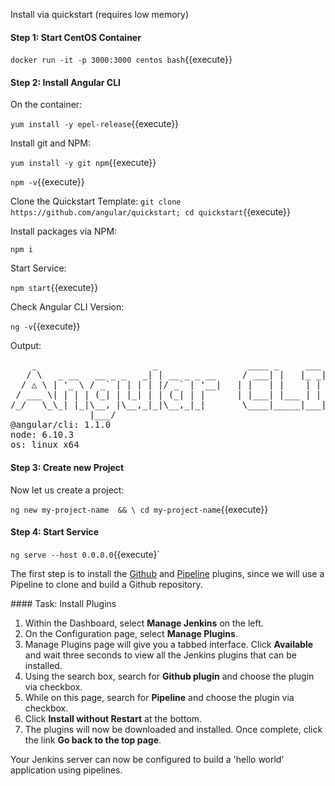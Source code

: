 Install via quickstart (requires low memory)

#### Step 1: Start CentOS Container

`docker run -it -p 3000:3000 centos bash`{{execute}}

#### Step 2: Install Angular CLI

On the container:

`yum install -y epel-release`{{execute}}

Install git and NPM:

`yum install -y git npm`{{execute}}

`npm -v`{{execute}}

Clone the Quickstart Template:
`git clone https://github.com/angular/quickstart; cd quickstart`{{execute}}

Install packages via NPM:

`npm i`

Start Service:

`npm start`{{execute}}

Check Angular CLI Version:

`ng -v`{{execute}}

Output:
<pre>    _                      _                 ____ _     ___
   / \   _ __   __ _ _   _| | __ _ _ __     / ___| |   |_ _|
  / △ \ | '_ \ / _` | | | | |/ _` | '__|   | |   | |    | |
 / ___ \| | | | (_| | |_| | | (_| | |      | |___| |___ | |
/_/   \_\_| |_|\__, |\__,_|_|\__,_|_|       \____|_____|___|
               |___/
@angular/cli: 1.1.0
node: 6.10.3
os: linux x64
</pre>

#### Step 3: Create new Project

Now let us create a project:

`ng new my-project-name  && \
cd my-project-name`{{execute}}

#### Step 4: Start Service

`ng serve --host 0.0.0.0`{{execute}`



The first step is to install the [Github](https://wiki.jenkins-ci.org/display/JENKINS/GitHub+Plugin) and [Pipeline](https://wiki.jenkins-ci.org/display/JENKINS/Pipeline+Plugin) plugins, since we will use a Pipeline to clone and build a Github repository.

#### Task: Install Plugins

1. Within the Dashboard, select **Manage Jenkins** on the left.
2. On the Configuration page, select **Manage Plugins**.
3. Manage Plugins page will give you a tabbed interface. Click **Available** and wait three seconds to view all the Jenkins plugins that can be installed.
4. Using the search box, search for **Github plugin** and choose the plugin via checkbox.
5. While on this page, search for **Pipeline** and choose the plugin via checkbox.
6. Click **Install without Restart** at the bottom.
7. The plugins will now be downloaded and installed. Once complete, click the link **Go back to the top page**.

Your Jenkins server can now be configured to build a 'hello world' application using pipelines.
